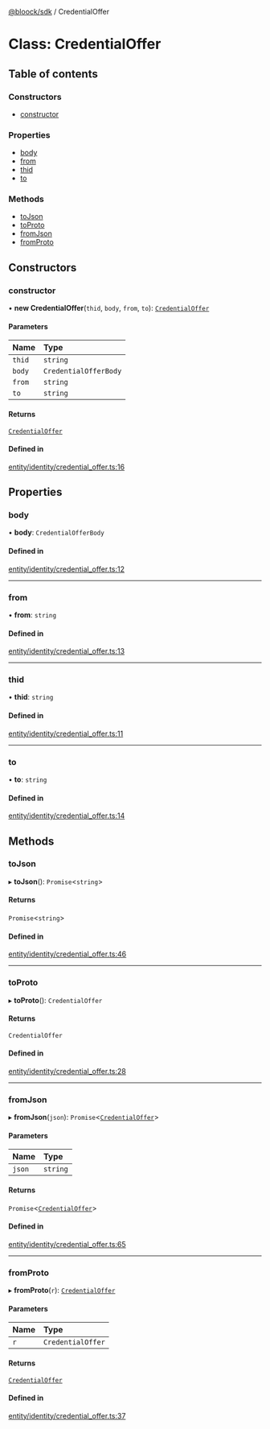 [@bloock/sdk](../index.md) / CredentialOffer

# Class: CredentialOffer

## Table of contents

### Constructors

- [constructor](CredentialOffer.md#constructor)

### Properties

- [body](CredentialOffer.md#body)
- [from](CredentialOffer.md#from)
- [thid](CredentialOffer.md#thid)
- [to](CredentialOffer.md#to)

### Methods

- [toJson](CredentialOffer.md#tojson)
- [toProto](CredentialOffer.md#toproto)
- [fromJson](CredentialOffer.md#fromjson)
- [fromProto](CredentialOffer.md#fromproto)

## Constructors

### constructor

• **new CredentialOffer**(`thid`, `body`, `from`, `to`): [`CredentialOffer`](CredentialOffer.md)

#### Parameters

| Name | Type |
| :------ | :------ |
| `thid` | `string` |
| `body` | `CredentialOfferBody` |
| `from` | `string` |
| `to` | `string` |

#### Returns

[`CredentialOffer`](CredentialOffer.md)

#### Defined in

[entity/identity/credential_offer.ts:16](https://github.com/bloock/bloock-sdk/blob/edef30d6/languages/js/src/entity/identity/credential_offer.ts#L16)

## Properties

### body

• **body**: `CredentialOfferBody`

#### Defined in

[entity/identity/credential_offer.ts:12](https://github.com/bloock/bloock-sdk/blob/edef30d6/languages/js/src/entity/identity/credential_offer.ts#L12)

___

### from

• **from**: `string`

#### Defined in

[entity/identity/credential_offer.ts:13](https://github.com/bloock/bloock-sdk/blob/edef30d6/languages/js/src/entity/identity/credential_offer.ts#L13)

___

### thid

• **thid**: `string`

#### Defined in

[entity/identity/credential_offer.ts:11](https://github.com/bloock/bloock-sdk/blob/edef30d6/languages/js/src/entity/identity/credential_offer.ts#L11)

___

### to

• **to**: `string`

#### Defined in

[entity/identity/credential_offer.ts:14](https://github.com/bloock/bloock-sdk/blob/edef30d6/languages/js/src/entity/identity/credential_offer.ts#L14)

## Methods

### toJson

▸ **toJson**(): `Promise`\<`string`\>

#### Returns

`Promise`\<`string`\>

#### Defined in

[entity/identity/credential_offer.ts:46](https://github.com/bloock/bloock-sdk/blob/edef30d6/languages/js/src/entity/identity/credential_offer.ts#L46)

___

### toProto

▸ **toProto**(): `CredentialOffer`

#### Returns

`CredentialOffer`

#### Defined in

[entity/identity/credential_offer.ts:28](https://github.com/bloock/bloock-sdk/blob/edef30d6/languages/js/src/entity/identity/credential_offer.ts#L28)

___

### fromJson

▸ **fromJson**(`json`): `Promise`\<[`CredentialOffer`](CredentialOffer.md)\>

#### Parameters

| Name | Type |
| :------ | :------ |
| `json` | `string` |

#### Returns

`Promise`\<[`CredentialOffer`](CredentialOffer.md)\>

#### Defined in

[entity/identity/credential_offer.ts:65](https://github.com/bloock/bloock-sdk/blob/edef30d6/languages/js/src/entity/identity/credential_offer.ts#L65)

___

### fromProto

▸ **fromProto**(`r`): [`CredentialOffer`](CredentialOffer.md)

#### Parameters

| Name | Type |
| :------ | :------ |
| `r` | `CredentialOffer` |

#### Returns

[`CredentialOffer`](CredentialOffer.md)

#### Defined in

[entity/identity/credential_offer.ts:37](https://github.com/bloock/bloock-sdk/blob/edef30d6/languages/js/src/entity/identity/credential_offer.ts#L37)
